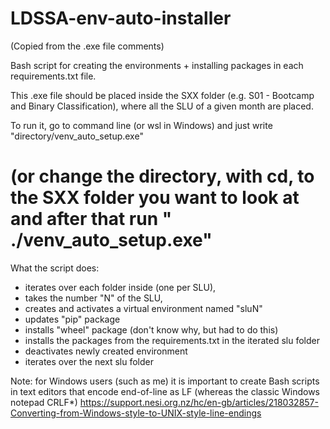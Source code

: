 # LDSSA-env-auto-installer

(Copied from the .exe file comments)

Bash script for creating the environments + installing packages in each 
requirements.txt file.

This .exe file should be placed inside the SXX folder (e.g. S01 - Bootcamp and Binary Classification),
where all the SLU of a given month are placed.

To run it, go to command line (or wsl in Windows) and just write "directory/venv_auto_setup.exe"
# (or change the directory, with cd, to the SXX folder you want to look at and after that run " ./venv_auto_setup.exe"

What the script does:
- iterates over each folder inside (one per SLU),
- takes the number "N" of the SLU,
- creates and activates a virtual environment named "sluN"
- updates "pip" package
- installs "wheel" package (don't know why, but had to do this)
- installs the packages from the requirements.txt in the iterated slu folder
- deactivates newly created environment
- iterates over the next slu folder

Note: for Windows users (such as me) it is important to create Bash scripts in 
text editors that encode end-of-line as LF (whereas the classic Windows notepad CRLF*)
https://support.nesi.org.nz/hc/en-gb/articles/218032857-Converting-from-Windows-style-to-UNIX-style-line-endings
